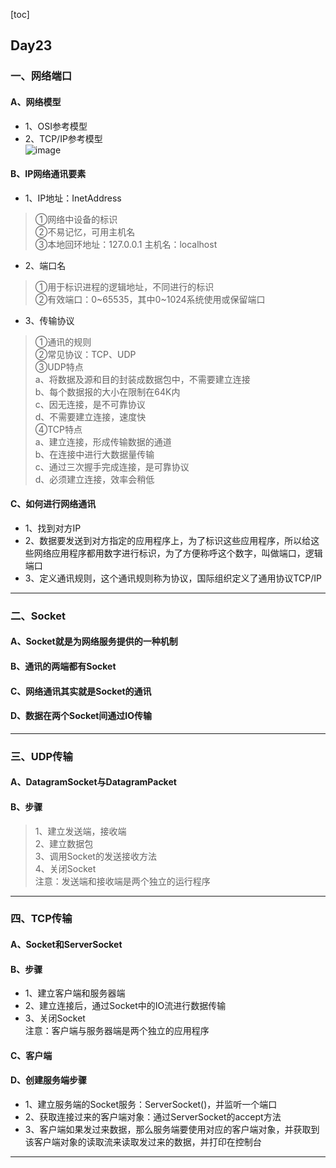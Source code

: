 [toc]
## Day23
### 一、网络端口
#### A、网络模型
* 1、OSI参考模型
* 2、TCP/IP参考模型  
![image](https://note.youdao.com/yws/public/resource/e36083821fb446484249f2a3cecc2908/xmlnote/39D0B1E5A84E4981910228686B0F7332/1349)
#### B、IP网络通讯要素
* 1、IP地址：InetAddress
> ①网络中设备的标识  
②不易记忆，可用主机名  
③本地回环地址：127.0.0.1 主机名：localhost
* 2、端口名
> ①用于标识进程的逻辑地址，不同进行的标识  
②有效端口：0~65535，其中0~1024系统使用或保留端口
* 3、传输协议
> ①通讯的规则  
②常见协议：TCP、UDP  
③UDP特点  
a、将数据及源和目的封装成数据包中，不需要建立连接  
b、每个数据报的大小在限制在64K内  
c、因无连接，是不可靠协议  
d、不需要建立连接，速度快  
④TCP特点  
a、建立连接，形成传输数据的通道  
b、在连接中进行大数据量传输  
c、通过三次握手完成连接，是可靠协议  
d、必须建立连接，效率会稍低
#### C、如何进行网络通讯
* 1、找到对方IP
* 2、数据要发送到对方指定的应用程序上，为了标识这些应用程序，所以给这些网络应用程序都用数字进行标识，为了方便称呼这个数字，叫做端口，逻辑端口
* 3、定义通讯规则，这个通讯规则称为协议，国际组织定义了通用协议TCP/IP
***
### 二、Socket
#### A、Socket就是为网络服务提供的一种机制
#### B、通讯的两端都有Socket
#### C、网络通讯其实就是Socket的通讯
#### D、数据在两个Socket间通过IO传输
***
### 三、UDP传输
#### A、DatagramSocket与DatagramPacket
#### B、步骤
> 1、建立发送端，接收端  
2、建立数据包  
3、调用Socket的发送接收方法  
4、关闭Socket  
注意：发送端和接收端是两个独立的运行程序
***
### 四、TCP传输
#### A、Socket和ServerSocket
#### B、步骤
* 1、建立客户端和服务器端
* 2、建立连接后，通过Socket中的IO流进行数据传输
* 3、关闭Socket  
注意：客户端与服务器端是两个独立的应用程序
#### C、客户端
#### D、创建服务端步骤
* 1、建立服务端的Socket服务：ServerSocket()，并监听一个端口
* 2、获取连接过来的客户端对象：通过ServerSocket的accept方法
* 3、客户端如果发过来数据，那么服务端要使用对应的客户端对象，并获取到该客户端对象的读取流来读取发过来的数据，并打印在控制台
***
